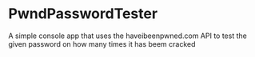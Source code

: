 # PwndPasswordTester
A simple console app that uses the haveibeenpwned.com API to test the given password on how many times it has beem cracked
